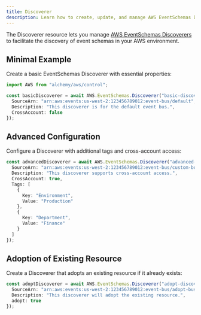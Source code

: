 ```yaml
---
title: Discoverer
description: Learn how to create, update, and manage AWS EventSchemas Discoverers using Alchemy Cloud Control.
---
```


The Discoverer resource lets you manage [AWS EventSchemas Discoverers](https://docs.aws.amazon.com/eventschemas/latest/userguide/) to facilitate the discovery of event schemas in your AWS environment.

## Minimal Example

Create a basic EventSchemas Discoverer with essential properties:

```ts
import AWS from "alchemy/aws/control";

const basicDiscoverer = await AWS.EventSchemas.Discoverer("basic-discoverer", {
  SourceArn: "arn:aws:events:us-west-2:123456789012:event-bus/default",
  Description: "This discoverer is for the default event bus.",
  CrossAccount: false
});
```

## Advanced Configuration

Configure a Discoverer with additional tags and cross-account access:

```ts
const advancedDiscoverer = await AWS.EventSchemas.Discoverer("advanced-discoverer", {
  SourceArn: "arn:aws:events:us-west-2:123456789012:event-bus/custom-bus",
  Description: "This discoverer supports cross-account access.",
  CrossAccount: true,
  Tags: [
    {
      Key: "Environment",
      Value: "Production"
    },
    {
      Key: "Department",
      Value: "Finance"
    }
  ]
});
```

## Adoption of Existing Resource

Create a Discoverer that adopts an existing resource if it already exists:

```ts
const adoptDiscoverer = await AWS.EventSchemas.Discoverer("adopt-discoverer", {
  SourceArn: "arn:aws:events:us-west-2:123456789012:event-bus/adopt-bus",
  Description: "This discoverer will adopt the existing resource.",
  adopt: true
});
```